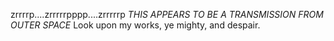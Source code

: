 zrrrrp....zrrrrrpppp....zrrrrrp
*THIS APPEARS TO BE A TRANSMISSION FROM OUTER SPACE*
Look upon my works, ye mighty,
and despair.
